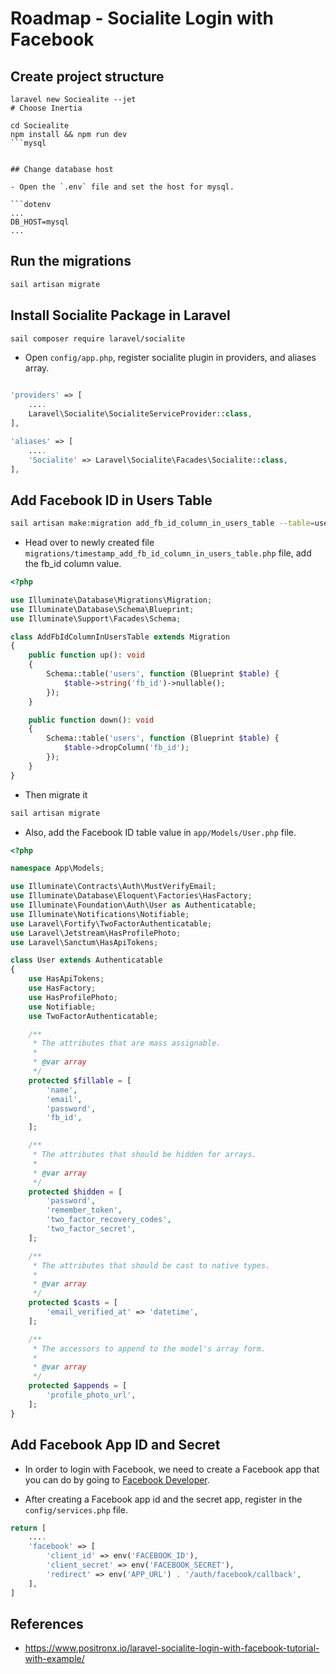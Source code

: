 # Roadmap - Socialite Login with Facebook

## Create project structure

```shell
laravel new Sociealite --jet
# Choose Inertia

cd Sociealite
npm install && npm run dev 
```mysql


## Change database host

- Open the `.env` file and set the host for mysql.

```dotenv
...
DB_HOST=mysql
...
```

## Run the migrations

```sh
sail artisan migrate
```

## Install Socialite Package in Laravel

```sh
sail composer require laravel/socialite
```

- Open `config/app.php`, register socialite plugin in providers, and aliases array.

```php

'providers' => [
    ....
    Laravel\Socialite\SocialiteServiceProvider::class,
],

'aliases' => [
    ....
    'Socialite' => Laravel\Socialite\Facades\Socialite::class,
],
```

## Add Facebook ID in Users Table

```sh
sail artisan make:migration add_fb_id_column_in_users_table --table=users
```

- Head over to newly created file `migrations/timestamp_add_fb_id_column_in_users_table.php` file, add the fb_id column value. 

```php
<?php

use Illuminate\Database\Migrations\Migration;
use Illuminate\Database\Schema\Blueprint;
use Illuminate\Support\Facades\Schema;

class AddFbIdColumnInUsersTable extends Migration
{
    public function up(): void
    {
        Schema::table('users', function (Blueprint $table) {
            $table->string('fb_id')->nullable();
        });
    }

    public function down(): void
    {
        Schema::table('users', function (Blueprint $table) {
            $table->dropColumn('fb_id');
        });
    }
}
```

- Then migrate it

```sh
sail artisan migrate
```

- Also, add the Facebook ID table value in `app/Models/User.php` file.

```php
<?php

namespace App\Models;

use Illuminate\Contracts\Auth\MustVerifyEmail;
use Illuminate\Database\Eloquent\Factories\HasFactory;
use Illuminate\Foundation\Auth\User as Authenticatable;
use Illuminate\Notifications\Notifiable;
use Laravel\Fortify\TwoFactorAuthenticatable;
use Laravel\Jetstream\HasProfilePhoto;
use Laravel\Sanctum\HasApiTokens;

class User extends Authenticatable
{
    use HasApiTokens;
    use HasFactory;
    use HasProfilePhoto;
    use Notifiable;
    use TwoFactorAuthenticatable;

    /**
     * The attributes that are mass assignable.
     *
     * @var array
     */
    protected $fillable = [
        'name',
        'email',
        'password',
        'fb_id',
    ];

    /**
     * The attributes that should be hidden for arrays.
     *
     * @var array
     */
    protected $hidden = [
        'password',
        'remember_token',
        'two_factor_recovery_codes',
        'two_factor_secret',
    ];

    /**
     * The attributes that should be cast to native types.
     *
     * @var array
     */
    protected $casts = [
        'email_verified_at' => 'datetime',
    ];

    /**
     * The accessors to append to the model's array form.
     *
     * @var array
     */
    protected $appends = [
        'profile_photo_url',
    ];
}
```

## Add Facebook App ID and Secret

- In order to login with Facebook, we need to create a Facebook app that you can do by going to [Facebook Developer](https://developers.facebook.com/apps).

- After creating a Facebook app id and the secret app, register in the `config/services.php` file.

```php
return [
    ....
    'facebook' => [
        'client_id' => env('FACEBOOK_ID'),
        'client_secret' => env('FACEBOOK_SECRET'),
        'redirect' => env('APP_URL') . '/auth/facebook/callback',
    ],
]
```

## References

- https://www.positronx.io/laravel-socialite-login-with-facebook-tutorial-with-example/
